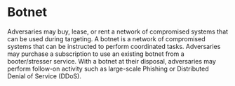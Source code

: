 # Botnet

Adversaries may buy, lease, or rent a network of compromised systems that can be used during targeting. A botnet is a network of compromised systems that can be instructed to perform coordinated tasks. Adversaries may purchase a subscription to use an existing botnet from a booter/stresser service. With a botnet at their disposal, adversaries may perform follow-on activity such as large-scale Phishing or Distributed Denial of Service (DDoS).
